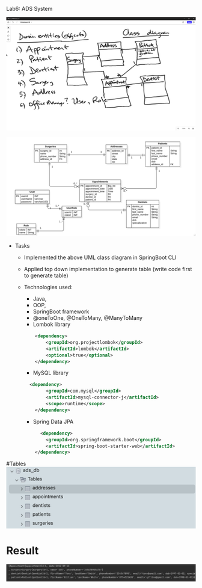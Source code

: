 Lab6: ADS System

![img.png](src/main/resources/static/images/img.png)

![img_1.png](src/main/resources/static/images/img_1.png)

+ Tasks
  + Implemented the above UML class diagram in SpringBoot CLI
  + Applied top down implementation to generate table (write code first to generate table)
  + Technologies used: 
    + Java, 
    + OOP, 
    + SpringBoot framework
    + @oneToOne, @OneToMany, @ManyToMany
    + Lombok library

    ```xml
        <dependency>
            <groupId>org.projectlombok</groupId>
            <artifactId>lombok</artifactId>
            <optional>true</optional>
        </dependency>
    ```
  
    + MySQL library
    ```xml
      <dependency>
            <groupId>com.mysql</groupId>
            <artifactId>mysql-connector-j</artifactId>
            <scope>runtime</scope>
        </dependency>
    ```
    
    + Spring Data JPA

    ```xml
          <dependency>
            <groupId>org.springframework.boot</groupId>
            <artifactId>spring-boot-starter-web</artifactId>
        </dependency>
    ```
  
#Tables
![img_3.png](src/main/resources/static/images/img_3.png)

# Result
![img_2.png](src/main/resources/static/images/img_2.png)
  